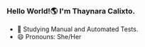 ### Hello World!🌎 I'm Thaynara Calixto.

- 🌱 Studying Manual and Automated Tests.
- 😄 Pronouns: She/Her

